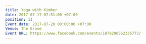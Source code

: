 ```yaml
---
title: Yoga with Kimber
date: 2017-07-17 07:51:00 +07:00
position: 11
Event date: 2017-07-20 00:00:00 +07:00
Venue: The Grove
Event URL: https://www.facebook.com/events/1879290562336773/
---
```


